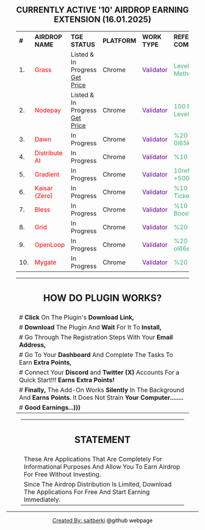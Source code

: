 <center><h2> CURRENTLY ACTIVE '10' AIRDROP EARNING EXTENSION (16.01.2025) </h2></center>

<center>
<table style="width:90%; text-align:left;">
  <tr>
    <th>#</th>
    <th>AIRDROP NAME</th>
    <th>TGE STATUS</th>
    <th>PLATFORM</th>
    <th>WORK TYPE</th>
    <th>REFERRAL COMISSION</th>
    <th>DOWNLOAD</th>
  </tr>
     
  <tr>
    <td> 1. </td>
    <td><font color="#ff0000"> Grass </font> </td>
    <td>Listed & In Progress<a href="https://coinmarketcap.com/currencies/grass/" target="_blank"><u> Get Price </u></a></td>
    <td>Chrome</td>
    <td><font color="#660099"> Validator </font> </td>
    <td><font color="#3cb371"> Level Method </font></td>
    <td><a href="https://app.getgrass.io/register/?referralCode=E8kLD5rubOryXQv" target="_blank"><u>Download</u></a></td>
  </tr>
  
  <tr>
    <td> 2. </td>
    <td><font color="#ff0000"> Nodepay </font> </td>
    <td> Listed & In Progress <a href="https://www.bitget.com/price/node-pay" target="_blank"><u> Get Price </u></a></td>
    <td>Chrome</td>
    <td><font color="#660099"> Validator </font> </td>
    <td><font color="#3cb371"> 100 Point + Level </font> </td>
    <td><a href="https://app.nodepay.ai/register?ref=AZ77erJY2nF1DO2" target="_blank"><u>Download</u></a></td>
  </tr>

  <tr>
    <td> 3. </td>
    <td><font color="#ff0000"> Dawn </font> </td>
    <td>In Progress</td>
    <td>Chrome</td>
    <td><font color="#660099"> Validator </font> </td>
    <td><font color="#3cb371"> %20 Code: 0l65k987 </font> </td>
    <td><a href="https://chromewebstore.google.com/detail/dawn-validator-chrome-ext/fpdkjdnhkakefebpekbdhillbhonfjjp" target="_blank"><u>Download</u></a></td> 
  </tr>

  <tr>
    <td> 4. </td>
    <td><font color="#ff0000"> Distribute AI </font> </td>
    <td>In Progress</td>
    <td>Chrome</td>
    <td><font color="#660099"> Validator </font> </td>
    <td><font color="#3cb371"> %10 </font></td>
    <td><a href="https://r.distribute.ai/saitberki" target="_blank"><u>Download</u></a></td>
  </tr>

  <tr>
    <td> 5. </td>
    <td><font color="#ff0000"> Gradient </font> </td>
    <td>In Progress</td>
    <td>Chrome</td>
    <td><font color="#660099"> Validator </font> </td>
    <td><font color="#3cb371"> 10ref. +5000 Exp </font> </td>
    <td><a href="https://app.gradient.network/signup?code=AHHXL2" target="_blank"><u>Download</u></a></td>    
  </tr>
  
  <tr>
    <td> 6. </td>
    <td><font color="#ff0000"> Kaisar (Zero) </font> </td>
    <td>In Progress</td>
    <td>Chrome</td>
    <td><font color="#660099"> Validator </font> </td>
    <td><font color="#3cb371"> %10 + 1 Ticked </font> </td>
    <td><a href="https://zero.kaisar.io/register?ref=ozqUvR074" target="_blank"><u>Download</u></a></td>
  </tr>

  <tr>
    <td> 7. </td>
    <td><font color="#ff0000"> Bless </font> </td>
    <td>In Progress</td>
    <td>Chrome</td>
    <td><font color="#660099"> Validator </font> </td>
    <td><font color="#3cb371"> %10 + Boost </font> </td>
    <td><a href="https://bless.network/dashboard?ref=RG3IP0" target="_blank"><u>Download</u></a></td>
  </tr>

  <tr>
    <td> 8. </td>
    <td><font color="#ff0000"> Grid </font> </td>
    <td>In Progress</td>
    <td>Chrome</td>
    <td><font color="#660099"> Validator </font> </td>
    <td><font color="#3cb371"> %20 </font> </td>
    <td><a href="https://sso.getgrid.ai/registration?referral_code=5ea3924" target="_blank"><u>Download</u></a></td> 
  </tr>

  <tr>
    <td> 9. </td>
    <td><font color="#ff0000"> OpenLoop </font> </td>
    <td>In Progress</td>
    <td>Chrome</td>
    <td><font color="#660099"> Validator </font> </td>
    <td><font color="#3cb371"> %20 Code: ol66edfc2f</font> </td>
    <td><a href="https://chromewebstore.google.com/detail/openloopso-sentry-node-ex/effapmdildnpkiaeghlkicpfflpiambm" target="_blank"><u>Download</u></a></td>
  </tr> 

  <tr>
    <td> 10. </td>
    <td><font color="#ff0000"> Mygate </font> </td>
    <td>In Progress</td>
    <td>Chrome</td>
    <td><font color="#660099"> Validator </font> </td>
    <td><font color="#3cb371"> %20 </font> </td>
    <td><a href="https://app.mygate.network/login?code=2eBkXR" target="_blank"><u>Download</u></a></td> 
  </tr>
</table>
</center>

<center>
<table style="width:90%; text-align:left;">
  <tr>
    <th><center><h2> HOW DO PLUGIN WORKS? </h2></center></th>
  </tr>
    
  <tr>
    <td> # <b>Click</b> On The Plugin's <b>Download Link,</b> </td>
  </tr>
  
  <tr>
    <td> # <b>Download</b> The Plugin And <b>Wait</b> For It To <b>Install,</b> </td>
  </tr>

  <tr>
    <td> # Go Through The Registration Steps With Your <b>Email Address,</b> </td>
  </tr>

  <tr>
    <td> # Go To Your <b>Dashboard</b> And Complete The Tasks To Earn <b>Extra Points,</b> </td>
  </tr> 
   
  <tr>
    <td> # Connect Your <b>Discord</b> and <b>Twitter (X)</b> Accounts For a Quick Start!!! <b>Earns Extra Points!</b> </td>
  </tr> 

  <tr> 
    <td> # <b>Finally,</b> The Add-On Works <b>Silently</b> In The Background And <b>Earns Points.</b> It Does Not Strain <b>Your Computer........</b> </td>
  </tr>

   <tr> 
    <td> # <b>Good Earnings...)))</b> </td>
  </tr>
</table>
</center>

<center>
<table style="width:85%; text-align:left;">
  <tr>
    <th><center><h2> STATEMENT </h2></center></th>
  </tr>
    
  <tr>
    <td> These Are Applications That Are Completely For Informational Purposes And Allow You To Earn Airdrop For Free Without Investing. </td>
  </tr>
  
  <tr>
    <td> Since The Airdrop Distribution Is Limited, Download The Applications For Free And Start Earning Immediately. </td>
  </tr>
</table>
</center>

<hr>
<center><a href="https://github.com/saitberki" target="_blank">Created By: saitberki</a> <font color="black"> @github webpage </font></center>
